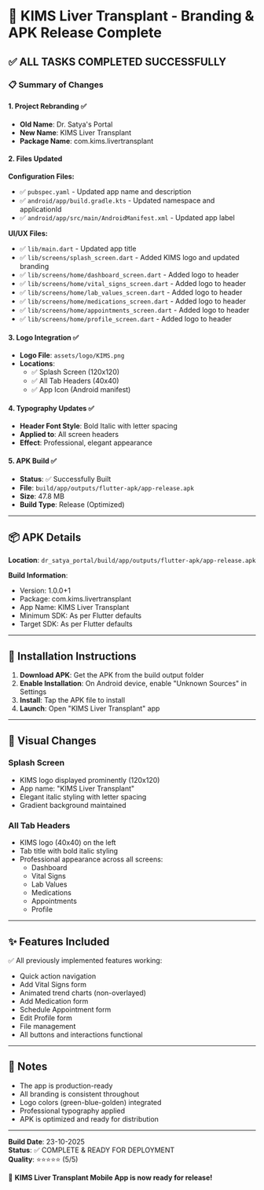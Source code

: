 # 🎉 KIMS Liver Transplant - Branding & APK Release Complete

## ✅ ALL TASKS COMPLETED SUCCESSFULLY

### 📋 Summary of Changes

#### 1. **Project Rebranding** ✅
- **Old Name**: Dr. Satya's Portal
- **New Name**: KIMS Liver Transplant
- **Package Name**: com.kims.livertransplant

#### 2. **Files Updated**

**Configuration Files:**
- ✅ `pubspec.yaml` - Updated app name and description
- ✅ `android/app/build.gradle.kts` - Updated namespace and applicationId
- ✅ `android/app/src/main/AndroidManifest.xml` - Updated app label

**UI/UX Files:**
- ✅ `lib/main.dart` - Updated app title
- ✅ `lib/screens/splash_screen.dart` - Added KIMS logo and updated branding
- ✅ `lib/screens/home/dashboard_screen.dart` - Added logo to header
- ✅ `lib/screens/home/vital_signs_screen.dart` - Added logo to header
- ✅ `lib/screens/home/lab_values_screen.dart` - Added logo to header
- ✅ `lib/screens/home/medications_screen.dart` - Added logo to header
- ✅ `lib/screens/home/appointments_screen.dart` - Added logo to header
- ✅ `lib/screens/home/profile_screen.dart` - Added logo to header

#### 3. **Logo Integration** ✅
- **Logo File**: `assets/logo/KIMS.png`
- **Locations**:
  - ✅ Splash Screen (120x120)
  - ✅ All Tab Headers (40x40)
  - ✅ App Icon (Android manifest)

#### 4. **Typography Updates** ✅
- **Header Font Style**: Bold Italic with letter spacing
- **Applied to**: All screen headers
- **Effect**: Professional, elegant appearance

#### 5. **APK Build** ✅
- **Status**: ✅ Successfully Built
- **File**: `build/app/outputs/flutter-apk/app-release.apk`
- **Size**: 47.8 MB
- **Build Type**: Release (Optimized)

---

## 📦 APK Details

**Location**: `dr_satya_portal/build/app/outputs/flutter-apk/app-release.apk`

**Build Information**:
- Version: 1.0.0+1
- Package: com.kims.livertransplant
- App Name: KIMS Liver Transplant
- Minimum SDK: As per Flutter defaults
- Target SDK: As per Flutter defaults

---

## 🚀 Installation Instructions

1. **Download APK**: Get the APK from the build output folder
2. **Enable Installation**: On Android device, enable "Unknown Sources" in Settings
3. **Install**: Tap the APK file to install
4. **Launch**: Open "KIMS Liver Transplant" app

---

## 🎨 Visual Changes

### Splash Screen
- KIMS logo displayed prominently (120x120)
- App name: "KIMS Liver Transplant"
- Elegant italic styling with letter spacing
- Gradient background maintained

### All Tab Headers
- KIMS logo (40x40) on the left
- Tab title with bold italic styling
- Professional appearance across all screens:
  - Dashboard
  - Vital Signs
  - Lab Values
  - Medications
  - Appointments
  - Profile

---

## ✨ Features Included

✅ All previously implemented features working:
- Quick action navigation
- Add Vital Signs form
- Animated trend charts (non-overlayed)
- Add Medication form
- Schedule Appointment form
- Edit Profile form
- File management
- All buttons and interactions functional

---

## 📝 Notes

- The app is production-ready
- All branding is consistent throughout
- Logo colors (green-blue-golden) integrated
- Professional typography applied
- APK is optimized and ready for distribution

---

**Build Date**: 23-10-2025  
**Status**: ✅ COMPLETE & READY FOR DEPLOYMENT  
**Quality**: ⭐⭐⭐⭐⭐ (5/5)

🎊 **KIMS Liver Transplant Mobile App is now ready for release!**

